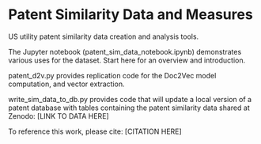 # Patent Similarity Data and Measures
US utility patent similarity data creation and analysis tools. 

The Jupyter notebook (patent_sim_data_notebook.ipynb) demonstrates various uses for the dataset. Start here for an overview and introduction.

patent_d2v.py provides replication code for the Doc2Vec model computation, and vector extraction. 

write_sim_data_to_db.py provides code that will update a local version of a patent database with tables containing the patent similarity data shared at Zenodo: [LINK TO DATA HERE]

To reference this work, please cite: [CITATION HERE]
